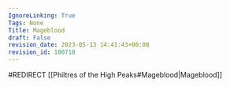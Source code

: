 ```yaml
---
IgnoreLinking: True
Tags: None
Title: Mageblood
draft: False
revision_date: 2023-05-13 14:41:43+00:00
revision_id: 100718
---
```


#REDIRECT [[Philtres of the High Peaks#Mageblood|Mageblood]]